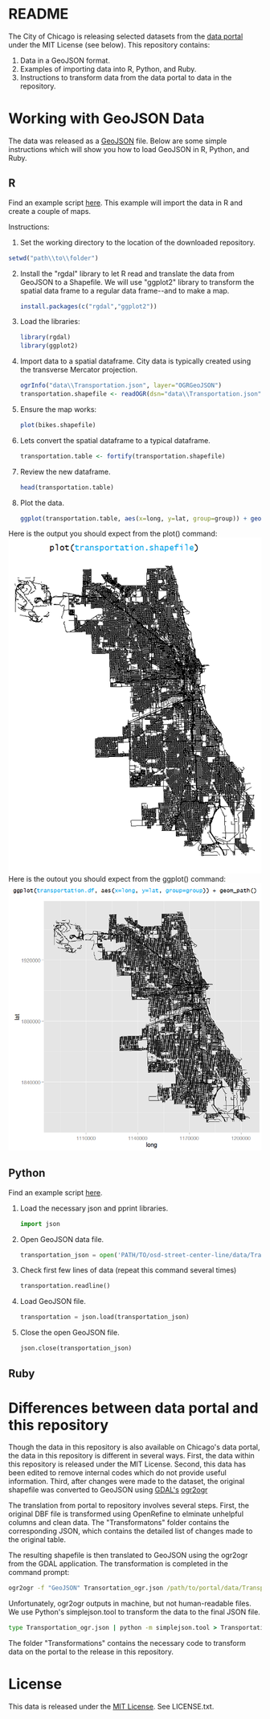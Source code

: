 README
======
The City of Chicago is releasing selected datasets from the [data portal](http://data.cityofchicago.org, 'Chicago Data Portal') under the MIT License (see below). This repository contains:
1. Data in a GeoJSON format.
2. Examples of importing data into R, Python, and Ruby.
3. Instructions to transform data from the data portal to data in the repository.

Working with GeoJSON Data
=========================
The data was released as a [GeoJSON](http://www.geojson.org/geojson-spec.html) file. Below are some simple instructions which will show you how to load GeoJSON in R, Python, and Ruby.

R
---
Find an example script [here](https://github.com/Chicago/osd-street-center-line/blob/master/examples/Importing%20GeoJSON%20R%20Demo.R, 'Importing GeoJSON data to R'). This example will import the data in R and create a couple of maps.

Instructions:
1. Set the working directory to the location of the downloaded repository.
```r
setwd("path\\to\\folder")
```
2. Install the "rgdal" library to let R read and translate the data from GeoJSON to a Shapefile. We will use "ggplot2" library to transform the spatial data frame to a regular data frame--and to make a map.
    ```r
    install.packages(c("rgdal","ggplot2"))
    ```
3. Load the libraries:
    ```r
    library(rgdal)
    library(ggplot2)
    ```
4. Import data to a spatial dataframe. City data is typically created using the transverse Mercator projection.
    ```r
    ogrInfo("data\\Transportation.json", layer="OGRGeoJSON")
    transportation.shapefile <- readOGR(dsn="data\\Transportation.json", layer="OGRGeoJSON", p4s="+proj=tmerc +ellps=WGS84")
    ```
5. Ensure the map works:
    ```r
    plot(bikes.shapefile)
    ```
6. Lets convert the spatial dataframe to a typical dataframe.
    ```r
    transportation.table <- fortify(transportation.shapefile)
    ```
7. Review the new dataframe.
    ```r
    head(transportation.table)
    ```
8. Plot the data.
    ```r
    ggplot(transportation.table, aes(x=long, y=lat, group=group)) + geom_path()
    ```
Here is the output you should expect from the plot() command:
![plot(transportation.shapefile)](/examples/R-plot-street-center-lines.png)
Here is the outout you should expect from the ggplot() command:
![ggplot(transportation.df, aes(x=long, y=lat, group=group))+geom_path()](/examples/R-ggplot-street-center-lines.png)
    
Python
------
Find an example script [here](https://github.com/Chicago/osd-street-center-line/blob/master/examples/Importing%20GeoJSON%20Python%20Demo.py, 'Importing GeoJSON data to Python Demo').

1. Load the necessary json and pprint libraries.
	```python
	import json
	```
2. Open GeoJSON data file.
	```python
	transportation_json = open('PATH/TO/osd-street-center-line/data/Transportation.json', 'r')
	```
3. Check first few lines of data (repeat this command several times)
    ```python
    transportation.readline()
    ```
4. Load GeoJSON file.
	```python
	transportation = json.load(transportation_json)
	```
5. Close the open GeoJSON file.
	```python
	json.close(transportation_json)
	```

Ruby
----


Differences between data portal and this repository
===================================================
Though the data in this repository is also available on Chicago's data portal, the data in this repository is different in several ways. First, the data within this repository is released under the MIT License. Second, this data has been edited to remove internal codes which do not provide useful information. Third, after changes were made to the dataset, the original shapefile was converted to GeoJSON using [GDAL's](http://www.gdal.org/, 'Geospatial Data Abstraction Library') [ogr2ogr](http://www.gdal.org/ogr2ogr.html)

The translation from portal to repository involves several steps. First, the original DBF file is transformed using OpenRefine to elminate unhelpful columns and clean data. The "Transformatons" folder contains the corresponding JSON, which contains the detailed list of changes made to the original table.

The resulting shapefile is then translated to GeoJSON using the ogr2ogr from the GDAL application. The transformation is completed in the command prompt:
```bat
ogr2ogr -f "GeoJSON" Transortation_ogr.json /path/to/portal/data/Transportation.shp
```
Unfortunately, ogr2ogr outputs in machine, but not human-readable files. We use Python's simplejson.tool to transform the data to the final JSON file.
```bat
type Transportation_ogr.json | python -m simplejson.tool > Transportation.json
```

The folder "Transformations" contains the necessary code to transform data on the portal to the release in this repository.

License
=======
This data is released under the [MIT License](http://opensource.org/licenses/MIT, 'MIT License'). See LICENSE.txt.